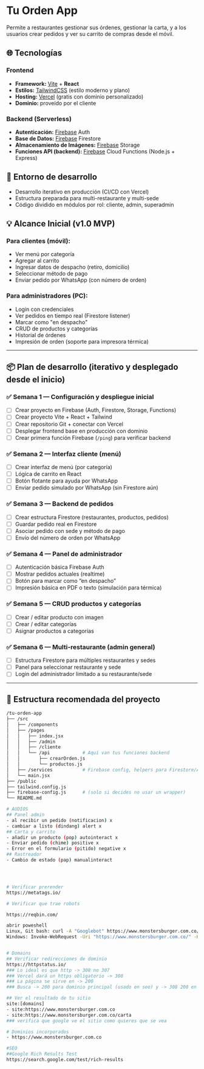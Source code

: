 # Tu Orden App

Permite a restaurantes gestionar sus órdenes, gestionar la carta, y a los usuarios crear pedidos y ver su carrito de compras desde el móvil.

## 🌐 Tecnologías

### Frontend
- **Framework:** [Vite](https://vitejs.dev/) + **React**
- **Estilos:** [TailwindCSS](https://tailwindcss.com/docs/installation/using-vite) (estilo moderno y plano)
- **Hosting:** [Vercel](https://vercel.com/) (gratis con dominio personalizado)
- **Dominio:** proveído por el cliente

### Backend (Serverless)
- **Autenticación:** [Firebase]( https://console.firebase.google.com/) Auth
- **Base de Datos:** [Firebase]( https://console.firebase.google.com/) Firestore
- **Almacenamiento de Imágenes:** [Firebase]( https://console.firebase.google.com/) Storage
- **Funciones API (backend):** [Firebase]( https://console.firebase.google.com/) Cloud Functions (Node.js + Express)

## 🔧 Entorno de desarrollo

- Desarrollo iterativo en producción (CI/CD con Vercel)
- Estructura preparada para multi-restaurante y multi-sede
- Código dividido en módulos por rol: cliente, admin, superadmin

## 💡 Alcance Inicial (v1.0 MVP)

### Para clientes (móvil):
- Ver menú por categoría
- Agregar al carrito
- Ingresar datos de despacho (retiro, domicilio)
- Seleccionar método de pago
- Enviar pedido por WhatsApp (con número de orden)

### Para administradores (PC):
- Login con credenciales
- Ver pedidos en tiempo real (Firestore listener)
- Marcar como "en despacho"
- CRUD de productos y categorías
- Historial de órdenes
- Impresión de orden (soporte para impresora térmica)

---

## 📦 Plan de desarrollo (iterativo y desplegado desde el inicio)

### ✅ Semana 1 — Configuración y despliegue inicial
- [ ] Crear proyecto en Firebase (Auth, Firestore, Storage, Functions)
- [ ] Crear proyecto Vite + React + Tailwind
- [ ] Crear repositorio Git + conectar con Vercel
- [ ] Desplegar frontend base en producción con dominio
- [ ] Crear primera función Firebase (`/ping`) para verificar backend

### ✅ Semana 2 — Interfaz cliente (menú)
- [ ] Crear interfaz de menú (por categoría)
- [ ] Lógica de carrito en React
- [ ] Botón flotante para ayuda por WhatsApp
- [ ] Enviar pedido simulado por WhatsApp (sin Firestore aún)

### ✅ Semana 3 — Backend de pedidos
- [ ] Crear estructura Firestore (restaurantes, productos, pedidos)
- [ ] Guardar pedido real en Firestore
- [ ] Asociar pedido con sede y método de pago
- [ ] Envío del número de orden por WhatsApp

### ✅ Semana 4 — Panel de administrador
- [ ] Autenticación básica Firebase Auth
- [ ] Mostrar pedidos actuales (realtime)
- [ ] Botón para marcar como “en despacho”
- [ ] Impresión básica en PDF o texto (simulación para térmica)

### ✅ Semana 5 — CRUD productos y categorías
- [ ] Crear / editar producto con imagen
- [ ] Crear / editar categorías
- [ ] Asignar productos a categorías

### ✅ Semana 6 — Multi-restaurante (admin general)
- [ ] Estructura Firestore para múltiples restaurantes y sedes
- [ ] Panel para seleccionar restaurante y sede
- [ ] Login del administrador limitado a su restaurante/sede

---

## 📁 Estructura recomendada del proyecto

```bash
/tu-orden-app
├── /src
│   ├── /components
│   ├── /pages
│   │   ├── index.jsx
│   │   ├── /admin
│   │   ├── /cliente
│   │   └── /api            # Aquí van tus funciones backend
│   │       ├── crearOrden.js
│   │       └── productos.js
│   ├── /services           # Firebase config, helpers para Firestore/Auth
│   └── main.jsx
├── /public
├── tailwind.config.js
├── firebase-config.js      # (solo si decides no usar un wrapper)
└── README.md

# AUDIOS
## Panel admin
- al recibir un pedido (notificacion) x
- cambiar a listo (dindang) alert x
## Carta y carrito
- añadir un producto (pop) autointeract x
- Enviar pedido (chime) positive x
- Error en el formulario (pitido) negative x
## Rastreador
- Cambio de estado (pap) manualinteract




# Verificar prerender
https://metatags.io/

# Verificar que trae robots

https://reqbin.com/

abrir poweshell
Linux, Git bash: curl -A "Googlebot" https://www.monstersburger.com.co/
Windows: Invoke-WebRequest -Uri "https://www.monstersburger.com.co/" -Headers @{ "User-Agent" = "Googlebot" } | Select-Object -ExpandProperty Content


# Domains
## Verificar redirecciones de dominio
https://httpstatus.io/
### Lo ideal es que http -> 308 no 307
### Vercel dará un https obligatorio -> 308
### La página se sirve en -> 200
### Busca -> 200 para dominio principal (usado en seo) y -> 308 200 en https, -> 308 308 200 en http

## Ver el resultado de tu sitio
site:[domains]
- site:https://www.monstersburger.com.co
- site:https://www.monstersburger.com.co/carta
### verifica que google ve el sitio como quieres que se vea

# Dominios incorporados
- https://www.monstersburger.com.co

#SEO
##Google Rich Results Test
https://search.google.com/test/rich-results